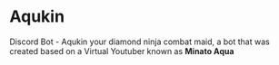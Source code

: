 # Aqukin
 Discord Bot - Aqukin your diamond ninja combat maid, a bot that was created based on a Virtual Youtuber known as **Minato Aqua**
